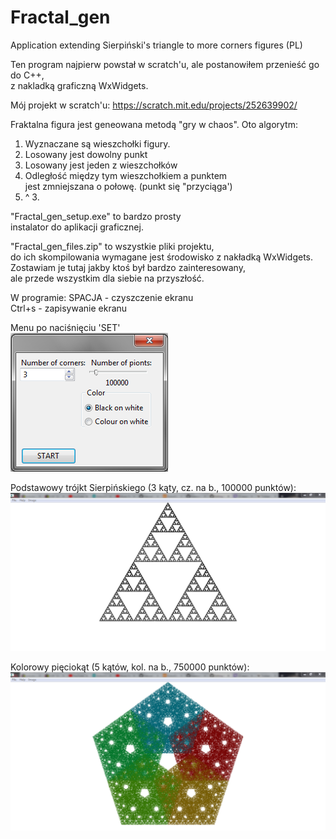 # Fractal_gen
Application extending Sierpiński's triangle to more corners figures (PL)  
  
Ten program najpierw powstał w scratch'u, ale postanowiłem przenieść go do C++,  
z nakladką graficzną WxWidgets.  
  
Mój projekt w scratch'u:
https://scratch.mit.edu/projects/252639902/  
  
Fraktalna figura jest geneowana metodą "gry w chaos". Oto algorytm:  
1. Wyznaczane są wieszchołki figury.
2. Losowany jest dowolny punkt
3. Losowany jest jeden z wieszchołków
4. Odległość między tym wieszchołkiem a punktem  
   jest zmniejszana o połowę. (punkt się "przyciąga')
5. ^ 3.  
  
"Fractal_gen_setup.exe" to bardzo prosty  
instalator do aplikacji graficznej.  
  
"Fractal_gen_files.zip" to wszystkie pliki projektu,  
do ich skompilowania wymagane jest środowisko z nakładką WxWidgets.  
Zostawiam je tutaj jakby ktoś był bardzo zainteresowany,  
ale przede wszystkim dla siebie na przyszłość.  
  
W programie:  SPACJA - czyszczenie ekranu  
              Ctrl+s - zapisywanie ekranu  
  
Menu po naciśnięciu 'SET'  
![](GFX/interface01.PNG)  
  
Podstawowy trójkt Sierpińskiego (3 kąty, cz. na b., 100000 punktów):
![](GFX/interface02.PNG)  
  
Kolorowy pięciokąt (5 kątów, kol. na b., 750000 punktów):
![](GFX/interface03.PNG)  
